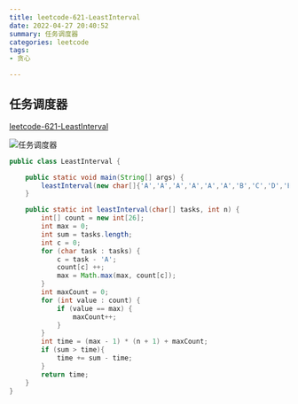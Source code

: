 ```yaml
---
title: leetcode-621-LeastInterval
date: 2022-04-27 20:40:52
summary: 任务调度器
categories: leetcode
tags:
- 贪心   

---
```

## 任务调度器
[leetcode-621-LeastInterval](https://leetcode-cn.com/problems/task-scheduler/)


![任务调度器](https://isblog.oss-cn-guangzhou.aliyuncs.com/LEETCODE/LeastInterval-leetcode-621.jpg)

```java
public class LeastInterval {

    public static void main(String[] args) {
        leastInterval(new char[]{'A','A','A','A','A','A','B','C','D','E','F','G'}, 2);
    }

    public static int leastInterval(char[] tasks, int n) {
        int[] count = new int[26];
        int max = 0;
        int sum = tasks.length;
        int c = 0;
        for (char task : tasks) {
            c = task - 'A';
            count[c] ++;
            max = Math.max(max, count[c]);
        }
        int maxCount = 0;
        for (int value : count) {
            if (value == max) {
                maxCount++;
            }
        }
        int time = (max - 1) * (n + 1) + maxCount;
        if (sum > time){
            time += sum - time;
        }
        return time;
    }
}
```
